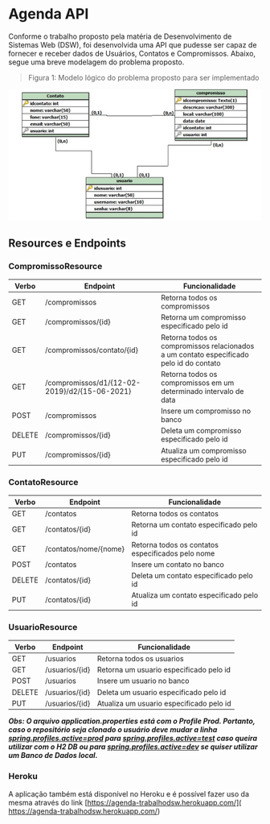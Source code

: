 # Agenda API

Conforme o trabalho proposto pela matéria de Desenvolvimento de Sistemas Web (DSW), foi desenvolvida uma API que pudesse ser capaz de fornecer e receber dados de Usuários, Contatos e Compromissos. Abaixo, segue uma breve modelagem do problema proposto.

>Figura 1: Modelo lógico do problema proposto para ser implementado

![Modelo lógico](imagens/modelagem.png)

## Resources e Endpoints

### CompromissoResource

Verbo | Endpoint | Funcionalidade
------------ | ------------- | ---
GET | /compromissos | Retorna todos os compromissos
GET | /compromissos/{id} | Retorna um compromisso especificado pelo id
GET | /compromissos/contato/{id} | Retorna todos os compromissos relacionados a um contato especificado pelo id do contato
GET | /compromissos/d1/{12-02-2019}/d2/{15-06-2021} | Retorna todos os compromissos em um determinado intervalo de data
POST | /compromissos |  Insere um compromisso no banco
DELETE | /compromissos/{id} | Deleta um compromisso especificado pelo id
PUT | /compromissos/{id} | Atualiza um compromisso especificado pelo id

### ContatoResource

Verbo | Endpoint | Funcionalidade
------------ | ------------- | ---
GET | /contatos | Retorna todos os contatos
GET | /contatos/{id} | Retorna um contato especificado pelo id
GET | /contatos/nome/{nome} | Retorna todos os contatos especificados pelo nome
POST | /contatos |  Insere um contato no banco
DELETE | /contatos/{id} | Deleta um contato especificado pelo id
PUT | /contatos/{id} | Atualiza um contato especificado pelo id

### UsuarioResource

Verbo | Endpoint | Funcionalidade
------------ | ------------- | ---
GET | /usuarios | Retorna todos os usuarios
GET | /usuarios/{id} | Retorna um usuario especificado pelo id
POST | /usuarios |  Insere um usuario no banco
DELETE | /usuarios/{id} | Deleta um usuario especificado pelo id
PUT | /usuarios/{id} | Atualiza um usuario especificado pelo id



***Obs: O arquivo application.properties está com o Profile Prod. Portanto, caso o
repositório seja clonado o usuário deve mudar a linha [spring.profiles.active=prod](***) para [spring.profiles.active=test](***) caso
queira utilizar com o H2 DB ou para [spring.profiles.active=dev](***) se quiser utilizar um Banco de Dados local.***

### Heroku

A aplicação também está disponível no Heroku e é possível fazer uso da mesma através do link  [https://agenda-trabalhodsw.herokuapp.com/]( https://agenda-trabalhodsw.herokuapp.com/)